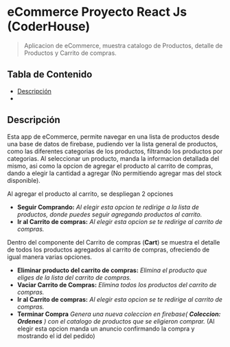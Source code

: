 # eCommerce Proyecto React Js (CoderHouse)

> Aplicacion de eCommerce, muestra catalogo de Productos, detalle de Productos y Carrito de compras.

## Tabla de Contenido

- [Descripción](#Descripción)
- []()


## Descripción

Esta app de eCommerce, permite navegar en una lista de productos desde una base de datos de firebase, pudiendo ver la lista general de productos, como las diferentes categorias de los productos, filtrando los productos por categorias. 
Al seleccionar un producto, manda la informacion detallada del mismo, asi como la opcion de agregar el producto al carrito de compras, dando a elegir la cantidad a agregar (No permitiendo agregar mas del stock disponible).

Al agregar el producto al carrito, se despliegan 2 opciones
- **Seguir Comprando:** *Al elegir esta opcion te redirige a la lista de productos, donde puedes seguir agregando productos al carrito.*
- **Ir al Carrito de compras:** *Al elegir esta opcion se te redirige al carrito de compras.*

Dentro del componente del Carrito de compras (**Cart**) se muestra el detalle de todos los productos agregados al carrito de compras, ofreciendo de igual manera varias opciones.

- **Eliminar producto del carrito de compras:** *Elimina el producto que eliges de la lista del carrito de compras.*
- **Vaciar Carrito de Compras:** *Elimina todos los productos del carrito de compras.*
- **Ir al Carrito de compras:** *Al elegir esta opcion se te redirige al carrito de compras.*
- **Terminar Compra** *Genera una nueva coleccion en firebase( **Coleccion: Ordenes** ) con el catalogo de productos que se eligieron comprar.*
(Al elegir esta opcion manda un anuncio confirmando la compra y mostrando el id del pedido)
